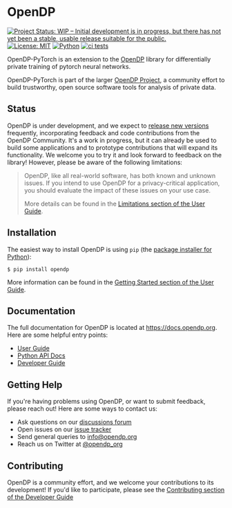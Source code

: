 # OpenDP
[![Project Status: WIP – Initial development is in progress, but there has not yet been a stable, usable release suitable for the public.](https://www.repostatus.org/badges/latest/wip.svg)](https://www.repostatus.org/#wip)
[![License: MIT](https://img.shields.io/badge/License-MIT-yellow.svg)](https://opensource.org/licenses/MIT)
[![Python](https://img.shields.io/badge/python-3.6%20%7C%203.7%20%7C%203.8%20%7C%203.9-blue)](https://www.python.org/)
[![ci tests](https://github.com/opendp/opendp-pytest/actions/workflows/smoke-test.yml/badge.svg)](https://github.com/opendp/opendp/actions/workflows/smoke-test.yml?query=branch%3Amain)

OpenDP-PyTorch is an extension to the [OpenDP](https://github.com/opendp/opendp) library for 
differentially private training of pytorch neural networks.

OpenDP-PyTorch is part of the larger [OpenDP Project](https://opendp.org), a community effort to build trustworthy,
open source software tools for analysis of private data.

## Status

OpenDP is under development, and we expect to [release new versions](https://github.com/opendp/opendp/releases) frequently,
incorporating feedback and code contributions from the OpenDP Community.
It's a work in progress, but it can already be used to build some applications and to prototype contributions that will expand its functionality.
We welcome you to try it and look forward to feedback on the library! However, please be aware of the following limitations:

> OpenDP, like all real-world software, has both known and unknown issues.
> If you intend to use OpenDP for a privacy-critical application, you should evaluate the impact of these issues on your use case.
>
> More details can be found in the [Limitations section of the User Guide](https://docs.opendp.org/en/stable/user/limitations.html).


## Installation

The easiest way to install OpenDP is using `pip` (the [package installer for Python](https://pypi.org/project/pip/)):

    $ pip install opendp

More information can be found in the [Getting Started section of the User Guide](https://docs.opendp.org/en/stable/user/getting-started.html).

## Documentation

The full documentation for OpenDP is located at https://docs.opendp.org. Here are some helpful entry points:

* [User Guide](https://docs.opendp.org/en/stable/user/index.html)
* [Python API Docs](https://docs.opendp.org/en/stable/api/python/index.html)
* [Developer Guide](https://docs.opendp.org/en/stable/developer/index.html)

## Getting Help

If you're having problems using OpenDP, or want to submit feedback, please reach out! Here are some ways to contact us:

* Ask questions on our [discussions forum](https://github.com/opendp/opendp/discussions)
* Open issues on our [issue tracker](https://github.com/opendp/opendp/issues)
* Send general queries to [info@opendp.org](mailto:info@opendp.org)
* Reach us on Twitter at [@opendp_org](https://twitter.com/opendp_org)

## Contributing

OpenDP is a community effort, and we welcome your contributions to its development!
If you'd like to participate, please see the [Contributing section of the Developer Guide](https://docs.opendp.org/en/stable/developer/intro.html)
